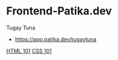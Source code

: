 # Frontend-Patika.dev

Tugay Tuna
* https://app.patika.dev/tugaytuna

[HTML 101](https://github.com/tugaytuna/Frontend-Patika.dev/tree/main/CSS)
[CSS 101](https://github.com/tugaytuna/Frontend-Patika.dev)
